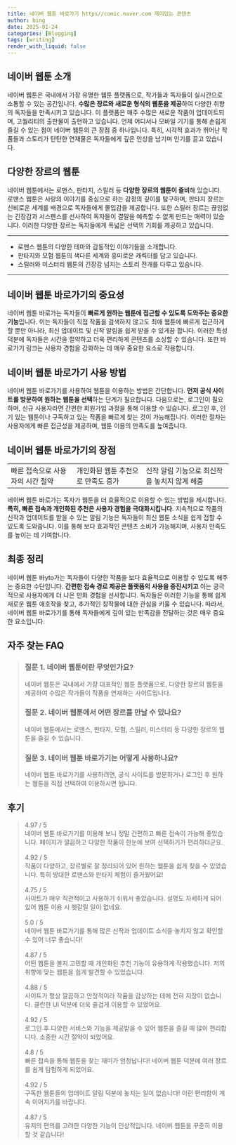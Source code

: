 ```yaml
---
title: 네이버 웹툰 바로가기 https//comic.naver.com 재미있는 콘텐츠
author: bing
date: 2025-01-24
categories: [Blogging]
tags: [writing]
render_with_liquid: false
---
```



<h2 id='네이버_웹툰_소개'>네이버 웹툰 소개</h2>

<p>네이버 웹툰은 국내에서 가장 유명한 웹툰 플랫폼으로, 작가들과 독자들이 실시간으로 소통할 수 있는 공간입니다. <b>수많은 장르와 새로운 형식의 웹툰을 제공</b>하여 다양한 취향의 독자들을 만족시키고 있습니다. 이 플랫폼은 매주 수많은 새로운 작품이 업데이트되며, 고퀄리티의 출판물이 출현하고 있습니다. 언제 어디서나 모바일 기기를 통해 손쉽게 즐길 수 있는 점이 네이버 웹툰의 큰 장점 중 하나입니다. 특히, 시각적 효과가 뛰어난 작품들과 스토리가 탄탄한 연재물은 독자들에게 깊은 인상을 남기며 인기를 끌고 있습니다.</p>

<h2 id='다양한_장르_웹툰'>다양한 장르의 웹툰</h2>

<p>네이버 웹툰에서는 로맨스, 판타지, 스릴러 등 <b>다양한 장르의 웹툰이 즐비</b>해 있습니다. 로맨스 웹툰은 사랑의 이야기를 중심으로 하는 감정의 깊이를 탐구하며, 판타지 장르는 신비로운 세계를 배경으로 독자들에게 몰입감을 제공합니다. 또한 스릴러 장르는 끊임없는 긴장감과 서스펜스를 선사하여 독자들이 결말을 예측할 수 없게 만드는 매력이 있습니다. 이러한 다양한 장르는 독자들에게 폭넓은 선택의 기회를 제공하고 있습니다.</p>

<hr />

<ul>
    <li>로맨스 웹툰의 다양한 테마와 감동적인 이야기들을 소개합니다.</li>
    <li>판타지와 모험 웹툰의 색다른 세계와 흥미로운 캐릭터를 담고 있습니다.</li>
    <li>스릴러와 미스터리 웹툰의 긴장감 넘치는 스토리 전개를 다루고 있습니다.</li>
</ul>

<hr />

<h2 id='네이버_웹툰_바로가기_중요성'>네이버 웹툰 바로가기의 중요성</h2>

<p>네이버 웹툰 바로가는 독자들이 <b>빠르게 원하는 웹툰에 접근할 수 있도록 도와주는 중요한 기능</b>입니다. 이는 독자들이 직접 작품을 검색하지 않고도 최애 웹툰에 빠르게 접근하게 할 뿐만 아니라, 최신 업데이트 및 신작 알림을 쉽게 받을 수 있게끔 합니다. 이러한 특성 덕분에 독자들은 시간을 절약하고 더욱 편리하게 콘텐츠를 소싱할 수 있습니다. 또한 바로가기 링크는 사용자 경험을 강화하는 데 매우 중요한 요소로 작용합니다.</p>

<h2 id='바로가기_사용_방법'>네이버 웹툰 바로가기 사용 방법</h2>

<p>네이버 웹툰 바로가기를 사용하여 웹툰을 이용하는 방법은 간단합니다. <b>먼저 공식 사이트를 방문하여 원하는 웹툰을 선택</b>하는 단계가 필요합니다. 다음으로는, 로그인이 필요하며, 신규 사용자라면 간편한 회원가입 과정을 통해 이용할 수 있습니다. 로그인 후, 인기 있는 웹툰이나 구독하고 있는 작품을 빠르게 찾는 것이 가능해집니다. 이러한 절차는 사용자에게 빠른 접근성을 제공하며, 웹툰 이용의 만족도를 높여줍니다.</p>

<h2 id='바로가기의_장점'>네이버 웹툰 바로가기의 장점</h2>

<table>
    <tr>
        <td>빠른 접속으로 사용자의 시간 절약</td>
        <td>개인화된 웹툰 추천으로 만족도 증가</td>
        <td>신작 알림 기능으로 최신작을 놓치지 않게 해줌</td>
    </tr>
</table>

<p>네이버 웹툰 바로가는 독자가 웹툰을 더 효율적으로 이용할 수 있는 방법을 제시합니다. <b>특히, 빠른 접속과 개인화된 추천은 사용자 경험을 극대화시킵니다</b>. 지속적으로 작품의 신작과 업데이트를 받을 수 있는 알림 기능은 독자들이 최신 웹툰 소식을 쉽게 접할 수 있도록 도와줍니다. 이를 통해 보다 효과적인 콘텐츠 소비가 가능해지며, 사용자 만족도를 높이는 데 기여합니다.</p>

<h2 id='최종_정리'>최종 정리</h2>

<p>네이버 웹툰 바yto가는 독자들이 다양한 작품을 보다 효율적으로 이용할 수 있도록 해주는 중요한 수단입니다. <b>간편한 접속 경로 제공은 플랫폼의 사용을 증진시키고</b> 이는 궁극적으로 사용자에게 더 나은 만화 경험을 선사합니다. 독자들은 이러한 기능을 통해 쉽게 새로운 웹툰 애호작을 찾고, 추가적인 창작물에 대한 관심을 키울 수 있습니다. 따라서, 네이버 웹툰 바로가기를 통해 독자들에게 깊이 있는 만족감을 전달하는 것은 매우 중요한 요소입니다.</p>


<h2 id='자주_찾는_FAQ'>자주 찾는 FAQ</h2>
<div itemscope="" itemtype="https://schema.org/FAQPage"> <blockquote> <div itemscope="" itemprop="mainEntity" itemtype="https://schema.org/Question"> <h3 itemprop="name">질문 1. 네이버 웹툰이란 무엇인가요?</h3> <div itemscope="" itemprop="acceptedAnswer" itemtype="https://schema.org/Answer"> <span itemprop="text"> <p>네이버 웹툰은 국내에서 가장 대표적인 웹툰 플랫폼으로, 다양한 장르의 웹툰을 제공하여 수많은 작가들이 작품을 연재하는 사이트입니다.</p> </span> </div> </div> <div itemscope="" itemprop="mainEntity" itemtype="https://schema.org/Question"> <h3 itemprop="name">질문 2. 네이버 웹툰에서 어떤 장르를 만날 수 있나요?</h3> <div itemscope="" itemprop="acceptedAnswer" itemtype="https://schema.org/Answer"> <span itemprop="text"> <p>네이버 웹툰에서는 로맨스, 판타지, 모험, 스릴러, 미스터리 등 다양한 장르의 웹툰을 즐길 수 있습니다.</p> </span> </div> </div> <div itemscope="" itemprop="mainEntity" itemtype="https://schema.org/Question"> <h3 itemprop="name">질문 3. 네이버 웹툰 바로가기는 어떻게 사용하나요?</h3> <div itemscope="" itemprop="acceptedAnswer" itemtype="https://schema.org/Answer"> <span itemprop="text"> <p>네이버 웹툰 바로가기를 사용하려면, 공식 사이트를 방문하거나 로그인 후 원하는 웹툰을 직접 선택하여 이용하시면 됩니다.</p> </span> </div> </div> </blockquote> </div>
<h2 id='후기'>후기</h2>
<div itemscope itemtype="https://schema.org/Product">
  <blockquote>
  <div itemprop="review" itemscope itemtype="https://schema.org/Review">
      <div itemprop="reviewRating" itemscope itemtype="https://schema.org/Rating"> <span itemprop="ratingValue">4.97</span> / <span itemprop="bestRating">5</span> </div>
      <span itemprop="reviewBody">네이버 웹툰 바로가기를 이용해 보니 정말 간편하고 빠른 접속이 가능해 좋았습니다. 페이지가 깔끔하고 다양한 작품이 한눈에 보여 선택하기가 편리하더군요.</span>
  </div>
  <br>
  <div itemprop="review" itemscope itemtype="https://schema.org/Review">
      <div itemprop="reviewRating" itemscope itemtype="https://schema.org/Rating"> <span itemprop="ratingValue">4.92</span> / <span itemprop="bestRating">5</span> </div>
      <span itemprop="reviewBody">작품이 다양하고, 장르별로 잘 정리되어 있어 원하는 웹툰을 쉽게 찾을 수 있었습니다. 특히 방대한 로맨스와 판타지 체험이 즐거웠어요!</span>
  </div>
  <br>
  <div itemprop="review" itemscope itemtype="https://schema.org/Review">
      <div itemprop="reviewRating" itemscope itemtype="https://schema.org/Rating"> <span itemprop="ratingValue">4.75</span> / <span itemprop="bestRating">5</span> </div>
      <span itemprop="reviewBody">사이트가 매우 직관적이고 사용하기 쉬워서 좋았습니다. 설명도 자세하게 되어 있어 웹툰 이용 시 헷갈릴 일이 없네요.</span>
  </div>
  <br>
  <div itemprop="review" itemscope itemtype="https://schema.org/Review">
      <div itemprop="reviewRating" itemscope itemtype="https://schema.org/Rating"> <span itemprop="ratingValue">5.0</span> / <span itemprop="bestRating">5</span> </div>
      <span itemprop="reviewBody">네이버 웹툰 바로가기를 통해 많은 신작과 업데이트 소식을 놓치지 않고 확인할 수 있어 너무 좋습니다!</span>
  </div>
  <br>
  <div itemprop="review" itemscope itemtype="https://schema.org/Review">
      <div itemprop="reviewRating" itemscope itemtype="https://schema.org/Rating"> <span itemprop="ratingValue">4.87</span> / <span itemprop="bestRating">5</span> </div>
      <span itemprop="reviewBody">어떤 웹툰을 볼지 고민할 때 개인화된 추천 기능이 유용하게 작용했습니다. 저의 취향에 맞는 웹툰을 쉽게 발견할 수 있었습니다.</span>
  </div>
  <br>
  <div itemprop="review" itemscope itemtype="https://schema.org/Review">
      <div itemprop="reviewRating" itemscope itemtype="https://schema.org/Rating"> <span itemprop="ratingValue">4.88</span> / <span itemprop="bestRating">5</span> </div>
      <span itemprop="reviewBody">사이트가 항상 깔끔하고 안정적이라 작품을 감상하는 데에 전혀 지장이 없습니다. 클린한 UI 덕분에 더욱 즐겁게 이용할 수 있었어요.</span>
  </div>
  <br>
  <div itemprop="review" itemscope itemtype="https://schema.org/Review">
      <div itemprop="reviewRating" itemscope itemtype="https://schema.org/Rating"> <span itemprop="ratingValue">4.92</span> / <span itemprop="bestRating">5</span> </div>
      <span itemprop="reviewBody">로그인 후 다양한 서비스와 기능을 제공받을 수 있어 웹툰을 즐길 때 많이 편리합니다. 소중한 시간 절약이 되었어요.</span>
  </div>
  <br>
  <div itemprop="review" itemscope itemtype="https://schema.org/Review">
      <div itemprop="reviewRating" itemscope itemtype="https://schema.org/Rating"> <span itemprop="ratingValue">4.8</span> / <span itemprop="bestRating">5</span> </div>
      <span itemprop="reviewBody">빠른 접속을 통해 웹툰을 찾는 재미가 엄청납니다! 네이버 웹툰 덕분에 여러 장르를 쉽게 탐험하게 되었어요.</span>
  </div>
  <br>
  <div itemprop="review" itemscope itemtype="https://schema.org/Review">
      <div itemprop="reviewRating" itemscope itemtype="https://schema.org/Rating"> <span itemprop="ratingValue">4.92</span> / <span itemprop="bestRating">5</span> </div>
      <span itemprop="reviewBody">구독한 웹툰들의 업데이트 알림 덕분에 놓치는 일이 없습니다! 이런 편리함이 계속 이어지기를 바랍니다.</span>
  </div>
  <br>
  <div itemprop="review" itemscope itemtype="https://schema.org/Review">
      <div itemprop="reviewRating" itemscope itemtype="https://schema.org/Rating"> <span itemprop="ratingValue">4.87</span> / <span itemprop="bestRating">5</span> </div>
      <span itemprop="reviewBody">유저의 편의를 고려한 다양한 기능이 인상적입니다. 네이버 웹툰을 꾸준히 이용 할 것 같습니다!</span>
  </div>
  </blockquote>
</div>
